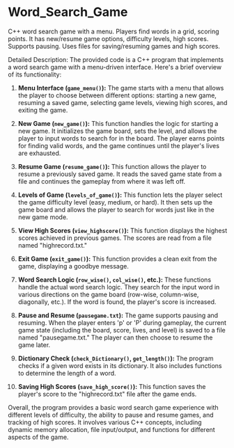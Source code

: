 # Word_Search_Game
C++ word search game with a menu. Players find words in a grid, scoring points. It has new/resume game options, difficulty levels, high scores. Supports pausing. Uses files for saving/resuming games and high scores.

 Detailed Description: The provided code is a C++ program that implements a word search game with a menu-driven interface. Here's a brief overview of its functionality:

1. **Menu Interface (`game_menu()`):** The game starts with a menu that allows the player to choose between different options: starting a new game, resuming a saved game, selecting game levels, viewing high scores, and exiting the game.

2. **New Game (`new_game()`):** This function handles the logic for starting a new game. It initializes the game board, sets the level, and allows the player to input words to search for in the board. The player earns points for finding valid words, and the game continues until the player's lives are exhausted.

3. **Resume Game (`resume_game()`):** This function allows the player to resume a previously saved game. It reads the saved game state from a file and continues the gameplay from where it was left off.

4. **Levels of Game (`levels_of_game()`):** This function lets the player select the game difficulty level (easy, medium, or hard). It then sets up the game board and allows the player to search for words just like in the new game mode.

5. **View High Scores (`view_highscore()`):** This function displays the highest scores achieved in previous games. The scores are read from a file named "highrecord.txt."

6. **Exit Game (`exit_game()`):** This function provides a clean exit from the game, displaying a goodbye message.

7. **Word Search Logic (`row_wise()`, `col_wise()`, etc.):** These functions handle the actual word search logic. They search for the input word in various directions on the game board (row-wise, column-wise, diagonally, etc.). If the word is found, the player's score is increased.

8. **Pause and Resume (`pausegame.txt`):** The game supports pausing and resuming. When the player enters 'p' or 'P' during gameplay, the current game state (including the board, score, lives, and level) is saved to a file named "pausegame.txt." The player can then choose to resume the game later.

9. **Dictionary Check (`check_Dictionary()`, `get_length()`):** The program checks if a given word exists in its dictionary. It also includes functions to determine the length of a word.

10. **Saving High Scores (`save_high_score()`):** This function saves the player's score to the "highrecord.txt" file after the game ends.

Overall, the program provides a basic word search game experience with different levels of difficulty, the ability to pause and resume games, and tracking of high scores. It involves various C++ concepts, including dynamic memory allocation, file input/output, and functions for different aspects of the game.
